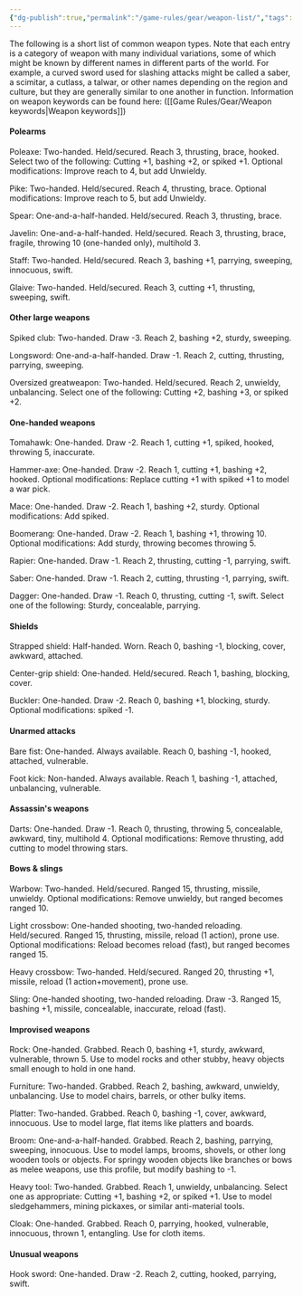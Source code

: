 ```yaml
---
{"dg-publish":true,"permalink":"/game-rules/gear/weapon-list/","tags":["review"]}
---
```


The following is a short list of common weapon types. Note that each entry is a category of weapon with many individual variations, some of which might be known by different names in different parts of the world. For example, a curved sword used for slashing attacks might be called a saber, a scimitar, a cutlass, a talwar, or other names depending on the region and culture, but they are generally similar to one another in function. Information on weapon keywords can be found here: ([[Game Rules/Gear/Weapon keywords\|Weapon keywords]])

#### Polearms

Poleaxe: Two-handed. Held/secured. Reach 3, thrusting, brace, hooked. Select two of the following: Cutting +1, bashing +2, or spiked +1. Optional modifications: Improve reach to 4, but add Unwieldy.

Pike: Two-handed. Held/secured. Reach 4, thrusting, brace. Optional modifications: Improve reach to 5, but add Unwieldy.

Spear: One-and-a-half-handed. Held/secured. Reach 3, thrusting, brace.

Javelin: One-and-a-half-handed. Held/secured. Reach 3, thrusting, brace, fragile, throwing 10 (one-handed only), multihold 3.

Staff: Two-handed. Held/secured. Reach 3, bashing +1, parrying, sweeping, innocuous, swift.

Glaive: Two-handed. Held/secured. Reach 3, cutting +1, thrusting, sweeping, swift.

#### Other large weapons

Spiked club: Two-handed. Draw -3. Reach 2, bashing +2, sturdy, sweeping.

Longsword: One-and-a-half-handed. Draw -1. Reach 2, cutting, thrusting, parrying, sweeping.

Oversized greatweapon: Two-handed. Held/secured. Reach 2, unwieldy, unbalancing. Select one of the following: Cutting +2, bashing +3, or spiked +2.

#### One-handed weapons

Tomahawk: One-handed. Draw -2. Reach 1, cutting +1, spiked, hooked, throwing 5, inaccurate.

Hammer-axe: One-handed. Draw -2. Reach 1, cutting +1, bashing +2, hooked. Optional modifications: Replace cutting +1 with spiked +1 to model a war pick.

Mace: One-handed. Draw -2. Reach 1, bashing +2, sturdy. Optional modifications: Add spiked.

Boomerang: One-handed. Draw -2. Reach 1, bashing +1, throwing 10. Optional modifications: Add sturdy, throwing becomes throwing 5.

Rapier: One-handed. Draw -1. Reach 2, thrusting, cutting -1, parrying, swift.

Saber: One-handed. Draw -1. Reach 2, cutting, thrusting -1, parrying, swift.

Dagger: One-handed. Draw -1. Reach 0, thrusting, cutting -1, swift. Select one of the following: Sturdy, concealable, parrying.

#### Shields

Strapped shield: Half-handed. Worn. Reach 0, bashing -1, blocking, cover, awkward, attached.

Center-grip shield: One-handed. Held/secured. Reach 1, bashing, blocking, cover.

Buckler: One-handed. Draw -2. Reach 0, bashing +1, blocking, sturdy. Optional modifications: spiked -1.

#### Unarmed attacks

Bare fist: One-handed. Always available. Reach 0, bashing -1, hooked, attached, vulnerable. 

Foot kick: Non-handed. Always available. Reach 1, bashing -1, attached, unbalancing, vulnerable.

####  Assassin's weapons

Darts: One-handed. Draw -1. Reach 0, thrusting, throwing 5, concealable, awkward, tiny, multihold 4. Optional modifications: Remove thrusting, add cutting to model throwing stars.

#### Bows & slings

Warbow: Two-handed. Held/secured. Ranged 15, thrusting, missile, unwieldy. Optional modifications: Remove unwieldy, but ranged becomes ranged 10.

Light crossbow: One-handed shooting, two-handed reloading. Held/secured. Ranged 15, thrusting, missile, reload (1 action), prone use. Optional modifications: Reload becomes reload (fast), but ranged becomes ranged 15.

Heavy crossbow: Two-handed. Held/secured. Ranged 20, thrusting +1, missile, reload (1 action+movement), prone use.

Sling: One-handed shooting, two-handed reloading. Draw -3. Ranged 15, bashing +1, missile, concealable, inaccurate, reload (fast).

#### Improvised weapons

Rock: One-handed. Grabbed. Reach 0, bashing +1, sturdy, awkward, vulnerable, thrown 5. Use to model rocks and other stubby, heavy objects small enough to hold in one hand.

Furniture: Two-handed. Grabbed. Reach 2, bashing, awkward, unwieldy, unbalancing. Use to model chairs, barrels, or other bulky items.

Platter: Two-handed. Grabbed. Reach 0, bashing -1, cover, awkward, innocuous. Use to model large, flat items like platters and boards.

Broom: One-and-a-half-handed. Grabbed. Reach 2, bashing, parrying, sweeping, innocuous. Use to model lamps, brooms, shovels, or other long wooden tools or objects. For springy wooden objects like branches or bows as melee weapons, use this profile, but modify bashing to -1.

Heavy tool: Two-handed. Grabbed. Reach 1, unwieldy, unbalancing. Select one as appropriate: Cutting +1, bashing +2, or spiked +1. Use to model sledgehammers, mining pickaxes, or similar anti-material tools.

Cloak: One-handed. Grabbed. Reach 0, parrying, hooked, vulnerable, innocuous, thrown 1, entangling. Use for cloth items.

#### Unusual weapons

Hook sword: One-handed. Draw -2. Reach 2, cutting, hooked, parrying, swift.